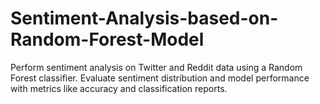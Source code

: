 # Sentiment-Analysis-based-on-Random-Forest-Model
Perform sentiment analysis on Twitter and Reddit data using a Random Forest classifier. Evaluate sentiment distribution and model performance with metrics like accuracy and classification reports.
